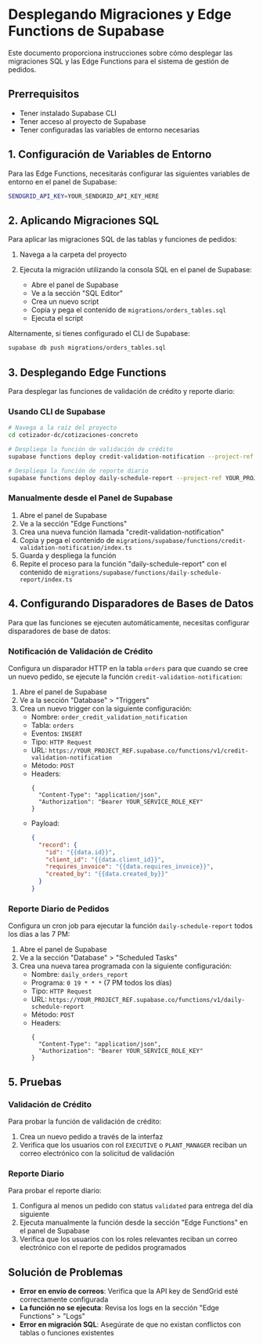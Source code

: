 # Desplegando Migraciones y Edge Functions de Supabase

Este documento proporciona instrucciones sobre cómo desplegar las migraciones SQL y las Edge Functions para el sistema de gestión de pedidos.

## Prerrequisitos

- Tener instalado Supabase CLI
- Tener acceso al proyecto de Supabase
- Tener configuradas las variables de entorno necesarias

## 1. Configuración de Variables de Entorno

Para las Edge Functions, necesitarás configurar las siguientes variables de entorno en el panel de Supabase:

```bash
SENDGRID_API_KEY=YOUR_SENDGRID_API_KEY_HERE
```

## 2. Aplicando Migraciones SQL

Para aplicar las migraciones SQL de las tablas y funciones de pedidos:

1. Navega a la carpeta del proyecto
2. Ejecuta la migración utilizando la consola SQL en el panel de Supabase:

   - Abre el panel de Supabase
   - Ve a la sección "SQL Editor"
   - Crea un nuevo script
   - Copia y pega el contenido de `migrations/orders_tables.sql`
   - Ejecuta el script

Alternamente, si tienes configurado el CLI de Supabase:

```bash
supabase db push migrations/orders_tables.sql
```

## 3. Desplegando Edge Functions

Para desplegar las funciones de validación de crédito y reporte diario:

### Usando CLI de Supabase

```bash
# Navega a la raíz del proyecto
cd cotizador-dc/cotizaciones-concreto

# Despliega la función de validación de crédito
supabase functions deploy credit-validation-notification --project-ref YOUR_PROJECT_REF

# Despliega la función de reporte diario
supabase functions deploy daily-schedule-report --project-ref YOUR_PROJECT_REF
```

### Manualmente desde el Panel de Supabase

1. Abre el panel de Supabase
2. Ve a la sección "Edge Functions"
3. Crea una nueva función llamada "credit-validation-notification"
4. Copia y pega el contenido de `migrations/supabase/functions/credit-validation-notification/index.ts`
5. Guarda y despliega la función
6. Repite el proceso para la función "daily-schedule-report" con el contenido de `migrations/supabase/functions/daily-schedule-report/index.ts`

## 4. Configurando Disparadores de Bases de Datos

Para que las funciones se ejecuten automáticamente, necesitas configurar disparadores de base de datos:

### Notificación de Validación de Crédito

Configura un disparador HTTP en la tabla `orders` para que cuando se cree un nuevo pedido, se ejecute la función `credit-validation-notification`:

1. Abre el panel de Supabase
2. Ve a la sección "Database" > "Triggers"
3. Crea un nuevo trigger con la siguiente configuración:
   - Nombre: `order_credit_validation_notification`
   - Tabla: `orders`
   - Eventos: `INSERT`
   - Tipo: `HTTP Request`
   - URL: `https://YOUR_PROJECT_REF.supabase.co/functions/v1/credit-validation-notification`
   - Método: `POST`
   - Headers: 
     ```
     {
       "Content-Type": "application/json",
       "Authorization": "Bearer YOUR_SERVICE_ROLE_KEY"
     }
     ```
   - Payload: 
     ```json
     {
       "record": {
         "id": "{{data.id}}",
         "client_id": "{{data.client_id}}",
         "requires_invoice": "{{data.requires_invoice}}",
         "created_by": "{{data.created_by}}"
       }
     }
     ```

### Reporte Diario de Pedidos

Configura un cron job para ejecutar la función `daily-schedule-report` todos los días a las 7 PM:

1. Abre el panel de Supabase
2. Ve a la sección "Database" > "Scheduled Tasks"
3. Crea una nueva tarea programada con la siguiente configuración:
   - Nombre: `daily_orders_report`
   - Programa: `0 19 * * *` (7 PM todos los días)
   - Tipo: `HTTP Request`
   - URL: `https://YOUR_PROJECT_REF.supabase.co/functions/v1/daily-schedule-report`
   - Método: `POST`
   - Headers: 
     ```
     {
       "Content-Type": "application/json",
       "Authorization": "Bearer YOUR_SERVICE_ROLE_KEY"
     }
     ```

## 5. Pruebas

### Validación de Crédito

Para probar la función de validación de crédito:

1. Crea un nuevo pedido a través de la interfaz
2. Verifica que los usuarios con rol `EXECUTIVE` o `PLANT_MANAGER` reciban un correo electrónico con la solicitud de validación

### Reporte Diario

Para probar el reporte diario:

1. Configura al menos un pedido con status `validated` para entrega del día siguiente
2. Ejecuta manualmente la función desde la sección "Edge Functions" en el panel de Supabase
3. Verifica que los usuarios con los roles relevantes reciban un correo electrónico con el reporte de pedidos programados

## Solución de Problemas

- **Error en envío de correos**: Verifica que la API key de SendGrid esté correctamente configurada
- **La función no se ejecuta**: Revisa los logs en la sección "Edge Functions" > "Logs"
- **Error en migración SQL**: Asegúrate de que no existan conflictos con tablas o funciones existentes 